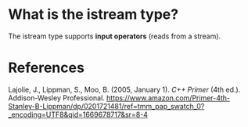 # What is the istream type? 

The istream type supports **input operators** (reads from a stream). 



# References 
Lajolie, J., Lippman, S., Moo, B. (2005, January 1). *C++ Primer* (4th ed.). Addison-Wesley Professional. <https://www.amazon.com/Primer-4th-Stanley-B-Lippman/dp/0201721481/ref=tmm_pap_swatch_0?_encoding=UTF8&qid=1669678717&sr=8-4> 
